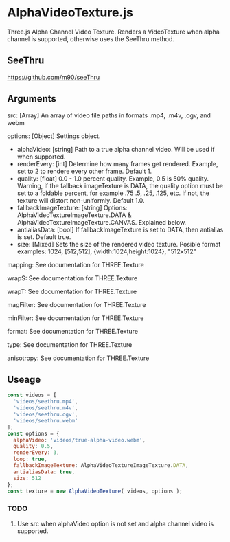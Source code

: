 # AlphaVideoTexture.js
Three.js Alpha Channel Video Texture. Renders a VideoTexture when alpha channel is supported, otherwise uses the SeeThru method.

## SeeThru
https://github.com/m90/seeThru

## Arguments
src: [Array] An array of video file paths in formats .mp4, .m4v, .ogv, and webm

options: [Object] Settings object.
  - alphaVideo: [string] Path to a true alpha channel video. Will be used if when supported.
  - renderEvery: [int] Determine how many frames get rendered. Example, set to 2 to rendere every other frame. Default 1.
  - quality: [float] 0.0 - 1.0 percent quality. Example, 0.5 is 50% quality. Warning, if the fallback imageTexture is DATA, the quality option must be set to a foldable percent, for example .75 .5, .25, .125, etc. If not, the texture will distort non-uniformly. Default 1.0.
  - fallbackImageTexture: [string] Options: AlphaVideoTextureImageTexture.DATA & AlphaVideoTextureImageTexture.CANVAS. Explained below.
  - antialiasData: [bool] If fallbackImageTexture is set to DATA, then antialias is set. Default true.
  - size: [Mixed] Sets the size of the rendered video texture. Posible format examples: 1024, [512,512], {width:1024,height:1024}, "512x512"
  
mapping: See documentation for THREE.Texture

wrapS: See documentation for THREE.Texture

wrapT: See documentation for THREE.Texture

magFilter: See documentation for THREE.Texture

minFilter: See documentation for THREE.Texture

format: See documentation for THREE.Texture

type: See documentation for THREE.Texture

anisotropy: See documentation for THREE.Texture

## Useage
```javascript
const videos = [
  'videos/seethru.mp4',
  'videos/seethru.m4v',
  'videos/seethru.ogv',
  'videos/seethru.webm'
];
const options = {
  alphaVideo: 'videos/true-alpha-video.webm',
  quality: 0.5,
  renderEvery: 3,
  loop: true,
  fallbackImageTexture: AlphaVideoTextureImageTexture.DATA,
  antialiasData: true,
  size: 512
};
const texture = new AlphaVideoTexture( videos, options );
```

### TODO
1. Use src when alphaVideo option is not set and alpha channel video is supported.
